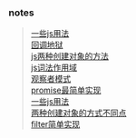 ### notes

> [一些js用法](./notes/一些js用法.md)  
> [回调地狱](./notes/callbackHell.html)  
> [js两种创建对象的方法](./notes/js两种创建对象的方法.md)  
> [js词法作用域](./notes/js词法作用域.md)  
> [观察者模式](./notes/Observer.md)  
> [promise最简单实现](./notes/promise.md)  
> [一些js用法](./notes/一些js用法.md)  
> [两种创建对象的方式不同点](./notes/towCreateObjMethods.md)  
> [filter简单实现](./notes/filter.md)  




